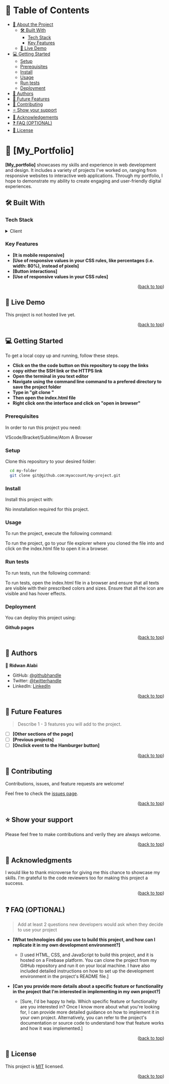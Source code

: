 <a name="readme-top"></a>

<!-- TABLE OF CONTENTS -->

# 📗 Table of Contents

- [📖 About the Project](#about-project)
  - [🛠 Built With](#built-with)
    - [Tech Stack](#tech-stack)
    - [Key Features](#key-features)
  - [🚀 Live Demo](#live-demo)
- [💻 Getting Started](#getting-started)
  - [Setup](#setup)
  - [Prerequisites](#prerequisites)
  - [Install](#install)
  - [Usage](#usage)
  - [Run tests](#run-tests)
  - [Deployment](#deployment)
- [👥 Authors](#authors)
- [🔭 Future Features](#future-features)
- [🤝 Contributing](#contributing)
- [⭐️ Show your support](#support)
- [🙏 Acknowledgements](#acknowledgements)
- [❓ FAQ (OPTIONAL)](#faq)
- [📝 License](#license)

<!-- PROJECT DESCRIPTION -->

# 📖 [My_Portfolio] <a name="about-project"></a>

**[My_portfolio]** showcases my skills and experience in web development and design. It includes a variety of projects I've worked on, ranging from responsive websites to interactive web applications. Through my portfolio, I hope to demonstrate my ability to create engaging and user-friendly digital experiences.

## 🛠 Built With <a name="built-with"></a>

### Tech Stack <a name="tech-stack"></a>

<details>
  <summary>Client</summary>
  <ul>
    <li><a href="https://reactjs.org/">HTML & CSS</a></li>
  </ul>
</details>


### Key Features <a name="key-features"></a>


- **[It is mobile responsive]**
- **[Use of responsive values in your CSS rules, like percentages (i.e. width: 80%), instead of pixels]**
- **[Button interactions]**
- **[Use of responsive values in your CSS rules]**


<p align="right">(<a href="#readme-top">back to top</a>)</p>


## 🚀 Live Demo <a name="live-demo"></a>

This project is not hosted live yet.

<p align="right">(<a href="#readme-top">back to top</a>)</p>


## 💻 Getting Started <a name="getting-started"></a>

To get a local copy up and running, follow these steps.

- **Click on the the code button on this repository to copy the links**
- **copy either the SSH link or the HTTPS link**
- **Open the terminal in you text editor**
- **Navigate using the command line command to a prefered directory to save the project folder**
- **Type in "git clone <clone-link>"**
- **Then open the index.html file**
- **Right click onn the interface and click on "open in browser"**

### Prerequisites

In order to run this project you need:

VScode/Bracket/Sublime/Atom
A Browser

### Setup

Clone this repository to your desired folder:

```sh
  cd my-folder
  git clone git@github.com:myaccount/my-project.git
```

### Install

Install this project with:

No innstallation required for this project.

### Usage

To run the project, execute the following command:

To run the project, go to your file explorer where you cloned the file into and click on the index.html file to open it in a browser.

### Run tests

To run tests, run the following command:

To run tests, open the index.html file in a browser and ensure that all texts are visible with their prescribed colors and sizes. Ensure that all the icon are visible and has hover effects.

### Deployment

You can deploy this project using:

**Github pages**


<p align="right">(<a href="#readme-top">back to top</a>)</p>


## 👥 Authors <a name="authors"></a>

👤 **Ridwan Alabi**

- GitHub: [@githubhandle](https://github.com/Ridalord)
- Twitter: [@twitterhandle](https://twitter.com/Alabyseun)
- LinkedIn: [LinkedIn](https://www.linkedin.com/in/ridwan-alabi-069317246/)


<p align="right">(<a href="#readme-top">back to top</a>)</p>


## 🔭 Future Features <a name="future-features"></a>

> Describe 1 - 3 features you will add to the project.

- [ ] **[Other sections of the page]**
- [ ] **[Previous projects]**
- [ ] **[Onclick event to the Hamburger button]**

<p align="right">(<a href="#readme-top">back to top</a>)</p>


## 🤝 Contributing <a name="contributing"></a>

Contributions, issues, and feature requests are welcome!

Feel free to check the [issues page](../../issues/).

<p align="right">(<a href="#readme-top">back to top</a>)</p>


## ⭐️ Show your support <a name="support"></a>

Please feel free to make contributions and verily they are always welcome.

<p align="right">(<a href="#readme-top">back to top</a>)</p>


## 🙏 Acknowledgments <a name="acknowledgements"></a>

I would like to thank microverse for giving me this chance to showcase my skills. I'm grateful to the code reviewers too for making this project a success.

<p align="right">(<a href="#readme-top">back to top</a>)</p>


## ❓ FAQ (OPTIONAL) <a name="faq"></a>

> Add at least 2 questions new developers would ask when they decide to use your project

- **[What technologies did you use to build this project, and how can I replicate it in my own development environment?]**

  - [I used HTML, CSS, and JavaScript to build this project, and it is hosted on a Firebase platform. You can clone the project from my GitHub repository and run it on your local machine. I have also included detailed instructions on how to set up the development environment in the project's README file.]

- **[Can you provide more details about a specific feature or functionality in the project that I'm interested in implementing in my own project?]**

  - [Sure, I'd be happy to help. Which specific feature or functionality are you interested in? Once I know more about what you're looking for, I can provide more detailed guidance on how to implement it in your own project. Alternatively, you can refer to the project's documentation or source code to understand how that feature works and how it was implemented.]

<p align="right">(<a href="#readme-top">back to top</a>)</p>


## 📝 License <a name="license"></a>

This project is [MIT](./LICENSE) licensed.


<p align="right">(<a href="#readme-top">back to top</a>)</p>